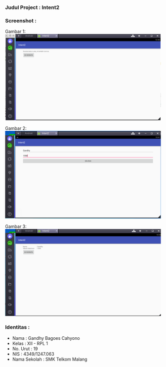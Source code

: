 ### Judul Project : Intent2

### Screenshot : 
Gambar 1: 
![alt text](https://github.com/gandhybagoes/Intent2/blob/master/2.1.PNG "Gambar 1")

Gambar 2: 
![alt text](https://github.com/gandhybagoes/Intent2/blob/master/2.2.PNG "Gambar 2")

Gambar 3: 
![alt text](https://github.com/gandhybagoes/Intent2/blob/master/2.3.PNG "Gambar 3")

### Identitas :
+ Nama : Gandhy Bagoes Cahyono
+ Kelas : XII - RPL 1
+ No. Urut : 19
+ NIS : 4349/1247.063
+ Nama Sekolah : SMK Telkom Malang

